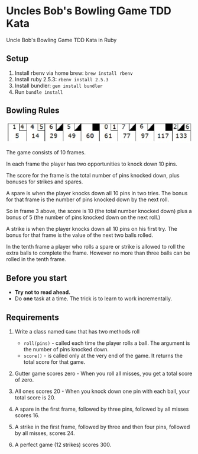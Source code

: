 # Uncles Bob's Bowling Game TDD Kata
Uncle Bob's Bowling Game TDD Kata in Ruby

## Setup
1. Install rbenv via home brew: 
`brew install rbenv`
2. Install ruby 2.5.3: `rbenv install 2.5.3`
3. Install bundler: `gem install bundler`
4. Run `bundle install`

## Bowling Rules

![Bowling Game](images/bowling_game.png?raw=true "Bowling Game")

The game consists of 10 frames.

In each frame the player has two opportunities to knock down 10 pins.

The score for the frame is the total number of pins knocked down, plus bonuses for strikes and spares. 

A spare is when the player knocks down all 10 pins in two tries. The bonus for that frame is the number of pins knocked down by the next roll.  

So in frame 3 above, the score is 10 (the total number knocked down) plus a bonus of 5 (the number of pins knocked down on the next roll.) 

A strike is when the player knocks down all 10 pins on his first try.  The bonus for that frame is the value of the next two balls rolled. 

In the tenth frame a player who rolls a spare or strike is allowed to roll the extra balls to complete the frame.  However no more than three balls can be rolled in the tenth frame.

## Before you start
* **Try not to read ahead.**
* Do **one** task at a time. The trick is to learn to work incrementally.

## Requirements
1. Write a class named `Game` that has two methods roll
   * `roll(pins)` - called each time the player rolls a ball. The argument is the number of pins knocked down.
   * `score()` - is called only at the very end of the game.  It returns the total score for that game.


2. Gutter game scores zero - When you roll all misses, you get a total score of zero.
3. All ones scores 20 - When you knock down one pin with each ball, your total score is 20.
4. A spare in the first frame, followed by three pins, followed by all misses scores 16.
5. A strike in the first frame, followed by three and then four pins, followed by all misses, scores 24.
6. A perfect game (12 strikes) scores 300.
